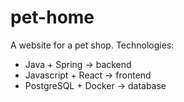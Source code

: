 # pet-home

A website for a pet shop.
Technologies: 
* Java + Spring -> backend
* Javascript + React -> frontend
* PostgreSQL + Docker -> database

